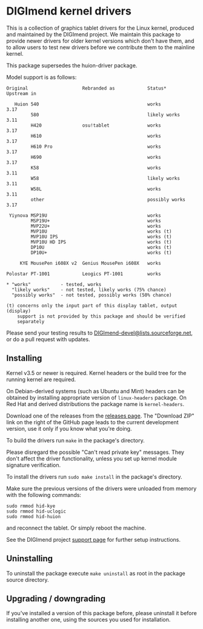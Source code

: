 DIGImend kernel drivers
=======================

This is a collection of graphics tablet drivers for the Linux kernel, produced
and maintained by the DIGImend project. We maintain this package to provide
newer drivers for older kernel versions which don't have them, and to allow
users to test new drivers before we contribute them to the mainline kernel.

This package supersedes the huion-driver package.

Model support is as follows:

    Original                    Rebranded as            Status*             Upstream in

       Huion 540                                        works               3.17
             580                                        likely works        3.11
             H420               osu!tablet              works               3.17
             H610                                       works               3.17
             H610 Pro                                   works               3.17
             H690                                       works               3.17
             K58                                        works               3.11
             W58                                        likely works        3.11
             W58L                                       works               3.11
             other                                      possibly works      3.17

     Yiynova MSP19U                                     works
             MSP19U+                                    works
             MVP22U+                                    works
             MVP10U                                     works (t)
             MVP10U IPS                                 works (t)
             MVP10U HD IPS                              works (t)
             DP10U                                      works (t)
             DP10U+                                     works (t)

         KYE MousePen i608X v2  Genius MousePen i608X   works

    Polostar PT-1001            Leogics PT-1001         works

    * "works"           - tested, works
      "likely works"    - not tested, likely works (75% chance)
      "possibly works"  - not tested, possibly works (50% chance)

    (t) concerns only the input part of this display tablet, output (display)
        support is not provided by this package and should be verified
        separately

Please send your testing results to DIGImend-devel@lists.sourceforge.net, or
do a pull request with updates.

Installing
----------

Kernel v3.5 or newer is required. Kernel headers or the build tree for the
running kernel are required.

On Debian-derived systems (such as Ubuntu and Mint) headers can be obtained by
installing appropriate version of `linux-headers` package. On Red Hat and
derived distributions the package name is `kernel-headers`.

Download one of the releases from the [releases
page](https://github.com/DIGImend/digimend-kernel-drivers/releases). The
"Download ZIP" link on the right of the GitHub page leads to the current
development version, use it only if you know what you're doing.

To build the drivers run `make` in the package's directory.

Please disregard the possible "Can't read private key" messages. They don't
affect the driver functionality, unless you set up kernel module signature
verification.

To install the drivers run `sudo make install` in the package's directory.

Make sure the previous versions of the drivers were unloaded from memory with
the following commands:

    sudo rmmod hid-kye
    sudo rmmod hid-uclogic
    sudo rmmod hid-huion

and reconnect the tablet. Or simply reboot the machine.

See the DIGImend project [support page](http://digimend.github.io/support/)
for further setup instructions.

Uninstalling
------------

To uninstall the package execute `make uninstall` as root in the package
source directory.

Upgrading / downgrading
-----------------------

If you've installed a version of this package before, please uninstall it
before installing another one, using the sources you used for installation.
